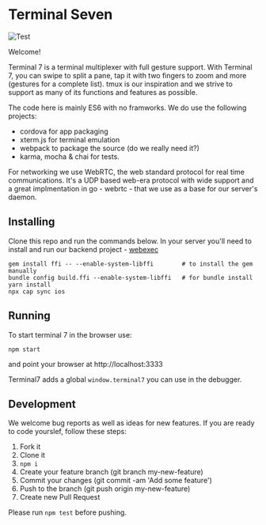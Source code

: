# Terminal Seven

![Test](https://github.com/tuzig/terminal7/workflows/Terminal7-Tests/badge.svg)

Welcome!

Terminal 7 is a terminal multiplexer with full gesture support. 
With Terminal 7, you can swipe to split a pane, tap it with two fingers to zoom
and more (gestures for a complete list).  tmux is our inspiration and we strive
to support as many of its functions and features as possible. 

The code here is mainly ES6 with no framworks. We do use the following projects:
- cordova for app packaging
- xterm.js for terminal emulation
- webpack to package the source (do we really need it?)
- karma, mocha & chai for tests. 

For networking we use WebRTC, the web standard protocol for real time
communications. It's a UDP based web-era protocol with wide support and a great
implmentation in go - webrtc - that we use as a base for our server's daemon.

## Installing

Clone this repo and run the commands below. In your server you'll need to install
and run our backend project - [webexec](https://github.com/tuzig/webexec)


```console
gem install ffi -- --enable-system-libffi        # to install the gem manually
bundle config build.ffi --enable-system-libffi   # for bundle install
yarn install
npx cap sync ios
```

## Running

To start terminal 7 in the browser use:

```console
npm start
```

and point your browser at http://localhost:3333

Terminal7 adds a global `window.terminal7` you can use in the debugger.

## Development

We welcome bug reports as well as ideas for new features.
If you are ready to code yourslef, follow these steps:

1. Fork it
2. Clone it
3. `npm i`
4. Create your feature branch (git branch my-new-feature)
5. Commit your changes (git commit -am 'Add some feature')
6. Push to the branch (git push origin my-new-feature)
7. Create new Pull Request

Please run `npm test` before pushing.
